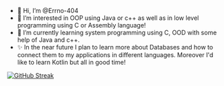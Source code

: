 - 👋 Hi, I’m @Errno-404
- 👀 I’m interested in OOP using Java or c++ as well as in low level programming using C or Assembly language!
- 🌱 I’m currently learning system programming using C, OOD with some help of Java and c++.
- ✨ In the near future I plan to learn more about Databases and how to connect them to my applications in different languages. Moreover I'd like to learn Kotlin but all in good time!

[![GitHub Streak](http://github-readme-streak-stats.herokuapp.com?user=Errno-404&theme=blood-dark&border_radius=5)](https://git.io/streak-stats)
